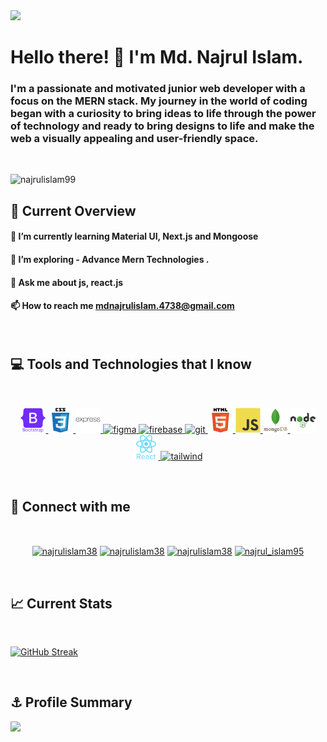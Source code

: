 <a href="https://www.facebook.com/najrulislam38">
   <img src="https://i.ibb.co/rsL84yQ/git-banner.png" />
</a>
<br />


<h1>Hello there! 👋 I'm Md. Najrul Islam.</h1> 
<h3 >I'm a passionate and motivated junior web developer with a focus on the MERN stack. My journey in the world of coding began with a curiosity to bring ideas to life through the power of technology and ready to bring designs to life and make the web a visually appealing and user-friendly space.</h3>
<br />

<p align="left"> <img src="https://komarev.com/ghpvc/?username=najrulislam99&label=Profile%20views&color=0e75b6&style=flat" alt="najrulislam99" /> </p>

## :eyes: Current Overview

#### 🌱 I’m currently learning **Material UI, Next.js and Mongoose**

#### 🌱 I’m exploring - Advance Mern Technologies .

#### 💬 Ask me about **js, react.js**

#### 📫 How to reach me **mdnajrulislam.4738@gmail.com**

<br/>

## :computer: Tools and Technologies that I know

<br />

<p align="center"> <a href="https://getbootstrap.com" target="_blank" rel="noreferrer"> <img src="https://raw.githubusercontent.com/devicons/devicon/master/icons/bootstrap/bootstrap-plain-wordmark.svg" alt="bootstrap" width="40" height="40"/> </a> <a href="https://www.w3schools.com/css/" target="_blank" rel="noreferrer"> <img src="https://raw.githubusercontent.com/devicons/devicon/master/icons/css3/css3-original-wordmark.svg" alt="css3" width="40" height="40"/> </a> <a href="https://expressjs.com" target="_blank" rel="noreferrer"> <img src="https://raw.githubusercontent.com/devicons/devicon/master/icons/express/express-original-wordmark.svg" alt="express" width="40" height="40"/> </a> <a href="https://www.figma.com/" target="_blank" rel="noreferrer"> <img src="https://www.vectorlogo.zone/logos/figma/figma-icon.svg" alt="figma" width="40" height="40"/> </a> <a href="https://firebase.google.com/" target="_blank" rel="noreferrer"> <img src="https://www.vectorlogo.zone/logos/firebase/firebase-icon.svg" alt="firebase" width="40" height="40"/> </a> <a href="https://git-scm.com/" target="_blank" rel="noreferrer"> <img src="https://www.vectorlogo.zone/logos/git-scm/git-scm-icon.svg" alt="git" width="40" height="40"/> </a> <a href="https://www.w3.org/html/" target="_blank" rel="noreferrer"> <img src="https://raw.githubusercontent.com/devicons/devicon/master/icons/html5/html5-original-wordmark.svg" alt="html5" width="40" height="40"/> </a> <a href="https://developer.mozilla.org/en-US/docs/Web/JavaScript" target="_blank" rel="noreferrer"> <img src="https://raw.githubusercontent.com/devicons/devicon/master/icons/javascript/javascript-original.svg" alt="javascript" width="40" height="40"/> </a> <a href="https://www.mongodb.com/" target="_blank" rel="noreferrer"> <img src="https://raw.githubusercontent.com/devicons/devicon/master/icons/mongodb/mongodb-original-wordmark.svg" alt="mongodb" width="40" height="40"/> </a> <a href="https://nodejs.org" target="_blank" rel="noreferrer"> <img src="https://raw.githubusercontent.com/devicons/devicon/master/icons/nodejs/nodejs-original-wordmark.svg" alt="nodejs" width="40" height="40"/> </a> <a href="https://reactjs.org/" target="_blank" rel="noreferrer"> <img src="https://raw.githubusercontent.com/devicons/devicon/master/icons/react/react-original-wordmark.svg" alt="react" width="40" height="40"/> </a> <a href="https://tailwindcss.com/" target="_blank" rel="noreferrer"> <img src="https://www.vectorlogo.zone/logos/tailwindcss/tailwindcss-icon.svg" alt="tailwind" width="40" height="40"/> </a> </p> <br/>

## 🔂 Connect with me

<br />

<p align="center">
<a href="https://twitter.com/najrulislam38" target="blank"><img align="center" src="https://raw.githubusercontent.com/rahuldkjain/github-profile-readme-generator/master/src/images/icons/Social/twitter.svg" alt="najrulislam38" height="30" width="40" /></a>
<a href="https://linkedin.com/in/najrulislam38" target="blank"><img align="center" src="https://raw.githubusercontent.com/rahuldkjain/github-profile-readme-generator/master/src/images/icons/Social/linked-in-alt.svg" alt="najrulislam38" height="30" width="40" /></a>
<a href="https://fb.com/najrulislam38" target="blank"><img align="center" src="https://raw.githubusercontent.com/rahuldkjain/github-profile-readme-generator/master/src/images/icons/Social/facebook.svg" alt="najrulislam38" height="30" width="40" /></a>
<a href="https://instagram.com/najrul_islam95" target="blank"><img align="center" src="https://raw.githubusercontent.com/rahuldkjain/github-profile-readme-generator/master/src/images/icons/Social/instagram.svg" alt="najrul_islam95" height="30" width="40" /></a>
</p> <br/>

## :chart_with_upwards_trend: Current Stats

<br />

[![GitHub Streak](https://github-readme-streak-stats.herokuapp.com?user=najrulislam38&theme=highcontrast)](https://git.io/streak-stats)

<br/>

## ⚓ Profile Summary

![](http://github-profile-summary-cards.vercel.app/api/cards/profile-details?username=najrulislam38&theme=ayu_mirage)
